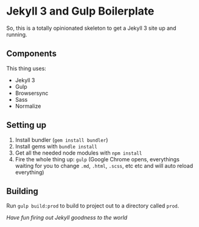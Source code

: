 # Jekyll 3 and Gulp Boilerplate

So, this is a totally opinionated skeleton to get a Jekyll 3 site up and running.

## Components

This thing uses:

- Jekyll 3
- Gulp
- Browsersync
- Sass
- Normalize

## Setting up

1. Install bundler (`gem install bundler`)
2. Install gems with `bundle install`
3. Get all the needed node modules with `npm install`
4. Fire the whole thing up: `gulp` (Google Chrome opens, everythings waiting for you to change `.md`, `.html`, `.scss`, etc etc and will auto reload everything)

## Building

Run `gulp build:prod` to build to project out to a directory called `prod`.

*Have fun firing out Jekyll goodness to the world*
